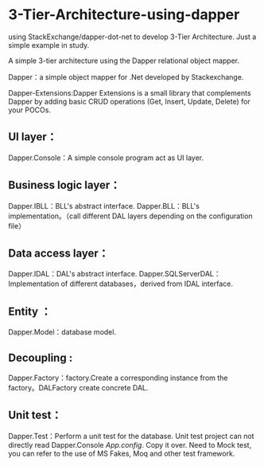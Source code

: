 # 3-Tier-Architecture-using-dapper

using StackExchange/dapper-dot-net to develop 3-Tier Architecture. Just a simple example in study.

A simple 3-tier architecture using the Dapper relational object mapper.

Dapper：a simple object mapper for .Net developed by Stackexchange.

Dapper-Extensions:Dapper Extensions is a small library that complements Dapper by adding basic CRUD operations (Get, Insert, Update, Delete) for your POCOs. 

## UI layer：
Dapper.Console：A simple console program act as UI layer.

## Business logic layer：
Dapper.IBLL：BLL's abstract interface.
Dapper.BLL：BLL's implementation。（call different DAL layers depending on the configuration file）

## Data access layer：
Dapper.IDAL：DAL's abstract interface.
Dapper.SQLServerDAL：Implementation of different databases，derived from IDAL interface.

## Entity ：
Dapper.Model：database model.

## Decoupling :
Dapper.Factory：factory.Create a corresponding instance from the factory。DALFactory create concrete DAL.

## Unit test：
Dapper.Test：Perform a unit test for the database. Unit test project can not directly read Dapper.Console *App.config*. Copy it over.
Need to Mock test, you can refer to the use of MS Fakes, Moq and other test framework.
